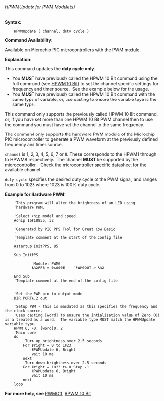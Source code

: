 <div class="section">

<div class="titlepage">

<div>

<div>

###### <span id="hpwmupdate_for_pwm_module_s"></span>HPWMUpdate for PWM Module(s)

</div>

</div>

</div>

<span class="strong">**Syntax:**</span>

``` screen
    HPWMUpdate ( channel, duty_cycle )
```

<span class="strong">**Command Availability:**</span>

Available on Microchip PIC microcontrollers with the PWM module.

<span class="strong">**Explanation:**</span>

This command updates the <span class="strong">**duty cycle
only**</span>.

<div class="itemizedlist">

-   You <span class="strong">**MUST**</span> have previously called the
    HPWM 10 Bit command using the full command (see
    <a href="hpwm_10_bit" class="link" title="HPWM 10 Bit">HPWM 10 Bit</a>)
    to set the channel specific settings for frequency and timer
    source.  See the example below for the usage.
-   You <span class="strong">**MUST**</span> have previously called the
    HPWM 10 Bit command with the same type of variable, or, use casting
    to ensure the variable tpye is the same type.

</div>

This command only supports the previously called HPWM 10 Bit command,
or, if you have set more than one HPWM 10 Bit PWM channel then to use
the command you must have set the channel to the same frequency.

The command only supports the hardware PWM module of the Microchip PIC
microcontroller to generate a PWM waveform at the previously defined
frequency and timer source.

`channel` is 1, 2, 3, 4, 5, 6, 7 or 8. These corresponds to the HPWM1
through to HPWM8 respectively.  The channel <span
class="strong">**MUST**</span> be supported by the
microcontroller.   Check the microcontroller specific datasheet for the
available channel.

`duty cycle` specifies the desired duty cycle of the PWM signal, and
ranges from 0 to 1023 where 1023 is 100% duty cycle.

<span class="strong">**Example for Hardware PWM:**</span>

``` screen
    'This program will alter the brightness of an LED using
    'hardware PWM.

    'Select chip model and speed
    #chip 16F18855, 32

    'Generated by PIC PPS Tool for Great Cow Basic
    '
    'Template comment at the start of the config file
    '
    #startup InitPPS, 85

    Sub InitPPS

            'Module: PWM6
            RA2PPS = 0x000E    'PWM6OUT > RA2

    End Sub
    'Template comment at the end of the config file


    'Set the PWM pin to output mode
    DIR PORTA.2 out

    'Setup PWM - this is mandated as this specifies the frequency and the clock source.
    'Uses casting [word] to ensure the intialisation value of Zero (0) is a treated as a word.  The variable type MUST match the HPWMUpdate variable type.
    HPWM 6, 40, [word]0, 2
    'Main code
    do
        'Turn up brightness over 2.5 seconds
        For Bright = 0 to 1023
            HPWMUpdate 6, Bright
            wait 10 ms
        next
        'Turn down brightness over 2.5 seconds
        For Bright = 1023 to 0 Step -1
            HPWMUpdate 6, Bright
            wait 10 ms
        next
    loop
```

<span class="strong">**For more help, see**</span>
<a href="pwmoff" class="link" title="PWMOff">PWMOff</a>,
<a href="hpwm_10_bit" class="link" title="HPWM 10 Bit">HPWM 10 Bit</a>

</div>
